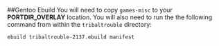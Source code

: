 ##Gentoo Ebuild
You will need to copy `games-misc` to your **PORTDIR_OVERLAY** location.
You will also need to run the the following command from within the `tribaltrouble` directory:
```
ebuild tribaltrouble-2137.ebuild manifest
```
